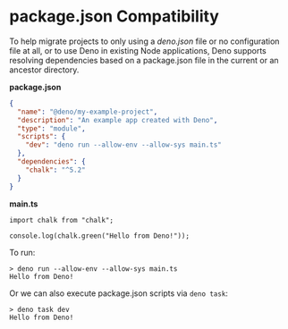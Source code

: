 # package.json Compatibility

To help migrate projects to only using a _deno.json_ file or no configuration
file at all, or to use Deno in existing Node applications, Deno supports
resolving dependencies based on a package.json file in the current or an
ancestor directory.

**package.json**

```json
{
  "name": "@deno/my-example-project",
  "description": "An example app created with Deno",
  "type": "module",
  "scripts": {
    "dev": "deno run --allow-env --allow-sys main.ts"
  },
  "dependencies": {
    "chalk": "^5.2"
  }
}
```

**main.ts**

```ts, ignore
import chalk from "chalk";

console.log(chalk.green("Hello from Deno!"));
```

To run:

```shell, ignore
> deno run --allow-env --allow-sys main.ts
Hello from Deno!
```

Or we can also execute package.json scripts via `deno task`:

```shell, ignore
> deno task dev
Hello from Deno!
```
